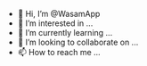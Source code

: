 - 👋 Hi, I’m @WasamApp
- 👀 I’m interested in ...
- 🌱 I’m currently learning ...
- 💞️ I’m looking to collaborate on ...
- 📫 How to reach me ...

<!---
WasamApp/WasamApp is a ✨ special ✨ repository because its `README.md` (this file) appears on your GitHub profile.
You can click the Preview link to take a look at your changes.
--->
